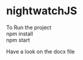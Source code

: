 # nightwatchJS

To Run the project <br />
npm install <br />
npm start <br />

Have a look on the docx file<br />
